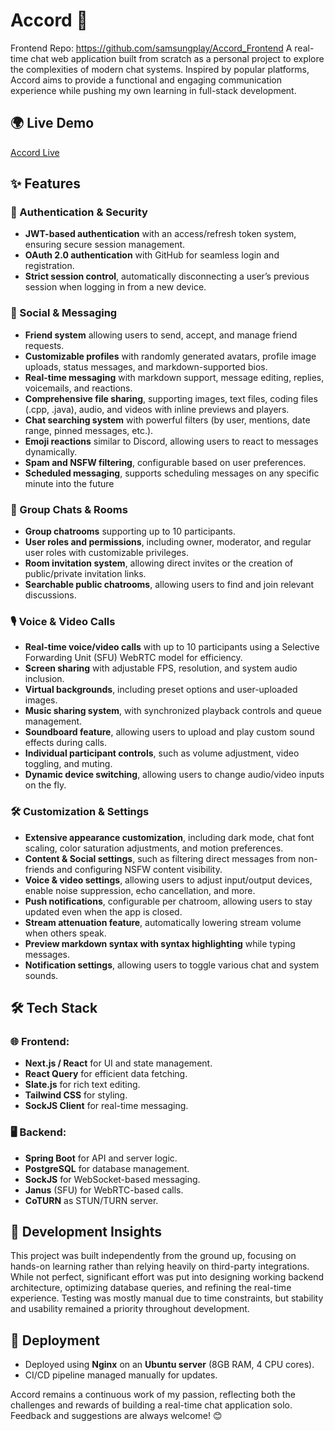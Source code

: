 # Accord 🚀
Frontend Repo: https://github.com/samsungplay/Accord_Frontend
A real-time chat web application built from scratch as a personal project to explore the complexities of modern chat systems. Inspired by popular platforms, Accord aims to provide a functional and engaging communication experience while pushing my own learning in full-stack development.

## 🌍 Live Demo
[Accord Live](https://accordapp.online)

## ✨ Features

### 🔐 Authentication & Security
- **JWT-based authentication** with an access/refresh token system, ensuring secure session management.
- **OAuth 2.0 authentication** with GitHub for seamless login and registration.
- **Strict session control**, automatically disconnecting a user’s previous session when logging in from a new device.

### 👥 Social & Messaging
- **Friend system** allowing users to send, accept, and manage friend requests.
- **Customizable profiles** with randomly generated avatars, profile image uploads, status messages, and markdown-supported bios.
- **Real-time messaging** with markdown support, message editing, replies, voicemails, and reactions.
- **Comprehensive file sharing**, supporting images, text files, coding files (.cpp, .java), audio, and videos with inline previews and players.
- **Chat searching system** with powerful filters (by user, mentions, date range, pinned messages, etc.).
- **Emoji reactions** similar to Discord, allowing users to react to messages dynamically.
- **Spam and NSFW filtering**, configurable based on user preferences.
- **Scheduled messaging**, supports scheduling messages on any specific minute into the future

### 📢 Group Chats & Rooms
- **Group chatrooms** supporting up to 10 participants.
- **User roles and permissions**, including owner, moderator, and regular user roles with customizable privileges.
- **Room invitation system**, allowing direct invites or the creation of public/private invitation links.
- **Searchable public chatrooms**, allowing users to find and join relevant discussions.

### 🎙️ Voice & Video Calls
- **Real-time voice/video calls** with up to 10 participants using a Selective Forwarding Unit (SFU) WebRTC model for efficiency.
- **Screen sharing** with adjustable FPS, resolution, and system audio inclusion.
- **Virtual backgrounds**, including preset options and user-uploaded images.
- **Music sharing system**, with synchronized playback controls and queue management.
- **Soundboard feature**, allowing users to upload and play custom sound effects during calls.
- **Individual participant controls**, such as volume adjustment, video toggling, and muting.
- **Dynamic device switching**, allowing users to change audio/video inputs on the fly.

### 🛠️ Customization & Settings
- **Extensive appearance customization**, including dark mode, chat font scaling, color saturation adjustments, and motion preferences.
- **Content & Social settings**, such as filtering direct messages from non-friends and configuring NSFW content visibility.
- **Voice & video settings**, allowing users to adjust input/output devices, enable noise suppression, echo cancellation, and more.
- **Push notifications**, configurable per chatroom, allowing users to stay updated even when the app is closed.
- **Stream attenuation feature**, automatically lowering stream volume when others speak.
- **Preview markdown syntax with syntax highlighting** while typing messages.
- **Notification settings**, allowing users to toggle various chat and system sounds.

## 🛠 Tech Stack

### 🌐 Frontend:
- **Next.js / React** for UI and state management.
- **React Query** for efficient data fetching.
- **Slate.js** for rich text editing.
- **Tailwind CSS** for styling.
- **SockJS Client** for real-time messaging.

### 🖥 Backend:
- **Spring Boot** for API and server logic.
- **PostgreSQL** for database management.
- **SockJS** for WebSocket-based messaging.
- **Janus** (SFU) for WebRTC-based calls.
- **CoTURN** as STUN/TURN server.

## 📌 Development Insights
This project was built independently from the ground up, focusing on hands-on learning rather than relying heavily on third-party integrations. While not perfect, significant effort was put into designing working backend architecture, optimizing database queries, and refining the real-time experience. Testing was mostly manual due to time constraints, but stability and usability remained a priority throughout development.

## 🚀 Deployment
- Deployed using **Nginx** on an **Ubuntu server** (8GB RAM, 4 CPU cores).
- CI/CD pipeline managed manually for updates.

Accord remains a continuous work of my passion, reflecting both the challenges and rewards of building a real-time chat application solo. Feedback and suggestions are always welcome! 😊

